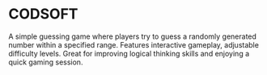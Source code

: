 # CODSOFT
A simple guessing game where players try to guess a randomly generated number
within a specified range. Features interactive gameplay, adjustable difficulty 
levels. Great for improving logical thinking skills and enjoying
a quick gaming session.
